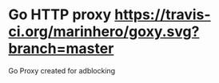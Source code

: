 # Go HTTP proxy https://travis-ci.org/marinhero/goxy.svg?branch=master
Go Proxy created for adblocking
